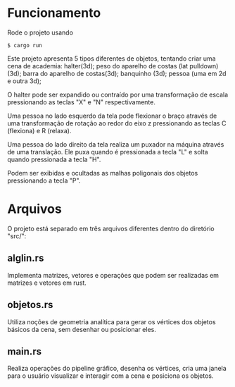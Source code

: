 # Funcionamento

Rode o projeto usando
```
$ cargo run
```

Este projeto apresenta 5 tipos diferentes de objetos, tentando criar uma cena de academia:
halter(3d);
peso do aparelho de costas (lat pulldown)(3d);
barra do aparelho de costas(3d);
banquinho (3d);
pessoa (uma em 2d e outra 3d);

O halter pode ser expandido ou contraído por uma transformação de escala pressionando as teclas "X" e "N" respectivamente.

Uma pessoa no lado esquerdo da tela pode flexionar o braço através de uma transformação de rotação ao redor do eixo z pressionando as teclas C (flexiona) e R (relaxa).

Uma pessoa do lado direito da tela realiza um puxador na máquina através de uma translação. Ele puxa quando é pressionada a tecla "L" e solta quando pressionada a tecla "H".

Podem ser exibidas e ocultadas as malhas poligonais dos objetos pressionando a tecla "P".

# Arquivos
O projeto está separado em três arquivos diferentes dentro do diretório "src/":

## alglin.rs
   Implementa matrizes, vetores e operações que podem ser realizadas em matrizes e vetores em rust.

## objetos.rs
   Utiliza noções de geometria analítica para gerar os vértices dos objetos básicos da cena, sem desenhar ou posicionar eles.

## main.rs
   Realiza operações do pipeline gráfico, desenha os vértices, cria uma janela para o usuário visualizar e interagir com a cena e posiciona os objetos.
    



